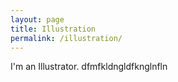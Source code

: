 ```yaml
---
layout: page
title: Illustration
permalink: /illustration/
---
```


I'm an Illustrator.
dfmfkldngldfknglnfln